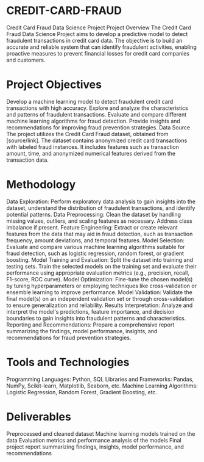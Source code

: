 # CREDIT-CARD-FRAUD
Credit Card Fraud Data Science Project
Project Overview
The Credit Card Fraud Data Science Project aims to develop a predictive model to detect fraudulent transactions in credit card data. The objective is to build an accurate and reliable system that can identify fraudulent activities, enabling proactive measures to prevent financial losses for credit card companies and customers.

# Project Objectives
Develop a machine learning model to detect fraudulent credit card transactions with high accuracy.
Explore and analyze the characteristics and patterns of fraudulent transactions.
Evaluate and compare different machine learning algorithms for fraud detection.
Provide insights and recommendations for improving fraud prevention strategies.
Data Source
The project utilizes the Credit Card Fraud dataset, obtained from [source/link]. The dataset contains anonymized credit card transactions with labeled fraud instances. It includes features such as transaction amount, time, and anonymized numerical features derived from the transaction data.

# Methodology
Data Exploration: Perform exploratory data analysis to gain insights into the dataset, understand the distribution of fraudulent transactions, and identify potential patterns.
Data Preprocessing: Clean the dataset by handling missing values, outliers, and scaling features as necessary. Address class imbalance if present.
Feature Engineering: Extract or create relevant features from the data that may aid in fraud detection, such as transaction frequency, amount deviations, and temporal features.
Model Selection: Evaluate and compare various machine learning algorithms suitable for fraud detection, such as logistic regression, random forest, or gradient boosting.
Model Training and Evaluation: Split the dataset into training and testing sets. Train the selected models on the training set and evaluate their performance using appropriate evaluation metrics (e.g., precision, recall, F1-score, ROC curve).
Model Optimization: Fine-tune the chosen model(s) by tuning hyperparameters or employing techniques like cross-validation or ensemble learning to improve performance.
Model Validation: Validate the final model(s) on an independent validation set or through cross-validation to ensure generalization and reliability.
Results Interpretation: Analyze and interpret the model's predictions, feature importance, and decision boundaries to gain insights into fraudulent patterns and characteristics.
Reporting and Recommendations: Prepare a comprehensive report summarizing the findings, model performance, insights, and recommendations for fraud prevention strategies.

# Tools and Technologies
Programming Languages: Python, SQL
Libraries and Frameworks: Pandas, NumPy, Scikit-learn, Matplotlib, Seaborn, etc.
Machine Learning Algorithms: Logistic Regression, Random Forest, Gradient Boosting, etc.

# Deliverables
Preprocessed and cleaned dataset
Machine learning models trained on the data
Evaluation metrics and performance analysis of the models
Final project report summarizing findings, insights, model performance, and recommendations
